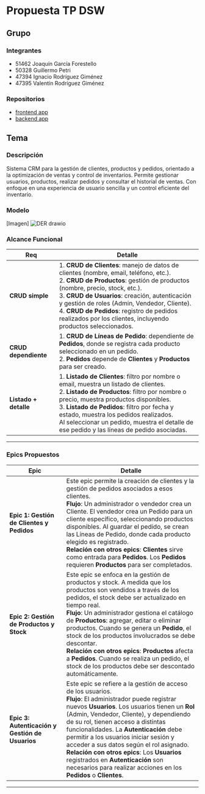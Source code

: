 # Propuesta TP DSW

## Grupo
### Integrantes
* 51462 Joaquín García Forestello
* 50328 Guillermo Petri
* 47394 Ignacio Rodríguez Giménez
* 47395 Valentín Rodríguez Giménez
  
### Repositorios
* [frontend app](https://github.com/ValentinR19/tp-dsw-frontend)
* [backend app](https://github.com/ValentinR19/tp-dsw-backend)

## Tema
### Descripción
Sistema CRM para la gestión de clientes, productos y pedidos, orientado a la optimización de ventas y control de inventarios. Permite gestionar usuarios, productos, realizar pedidos y consultar el historial de ventas. Con enfoque en una experiencia de usuario sencilla y un control eficiente del inventario.

### Modelo
[Imagen]
![DER drawio](https://github.com/user-attachments/assets/8ac67f66-4e0e-437e-86f0-a2696de95c74)

### Alcance Funcional

| **Req**             | **Detalle**                                                                                                                |
|---------------------|----------------------------------------------------------------------------------------------------------------------------|
| **CRUD simple**      | 1. **CRUD de Clientes**: manejo de datos de clientes (nombre, email, teléfono, etc.). <br> 2. **CRUD de Productos**: gestión de productos (nombre, precio, stock, etc.). <br> 3. **CRUD de Usuarios**: creación, autenticación y gestión de roles (Admin, Vendedor, Cliente). <br> 4. **CRUD de Pedidos**: registro de pedidos realizados por los clientes, incluyendo productos seleccionados. |
| **CRUD dependiente** | 1. **CRUD de Líneas de Pedido**: dependiente de **Pedidos**, donde se registra cada producto seleccionado en un pedido. <br> 2. **Pedidos** depende de **Clientes** y **Productos** para ser creado. |
| **Listado + detalle**| 1. **Listado de Clientes**: filtro por nombre o email, muestra un listado de clientes. <br> 2. **Listado de Productos**: filtro por nombre o precio, muestra productos disponibles. <br> 3. **Listado de Pedidos**: filtro por fecha y estado, muestra los pedidos realizados. <br> Al seleccionar un pedido, muestra el detalle de ese pedido y las líneas de pedido asociadas. |


---


### Epics Propuestos 

| **Epic**                          | **Detalle**                                                                                                                  |
|------------------------------------|------------------------------------------------------------------------------------------------------------------------------|
| **Epic 1: Gestión de Clientes y Pedidos** | Este epic permite la creación de clientes y la gestión de pedidos asociados a esos clientes. <br> **Flujo**: Un administrador o vendedor crea un Cliente. El vendedor crea un Pedido para un cliente específico, seleccionando productos disponibles. Al guardar el pedido, se crean las Líneas de Pedido, donde cada producto elegido es registrado. <br> **Relación con otros epics**: **Clientes** sirve como entrada para **Pedidos**. Los **Pedidos** requieren **Productos** para ser completados. |
| **Epic 2: Gestión de Productos y Stock**  | Este epic se enfoca en la gestión de productos y stock. A medida que los productos son vendidos a través de los pedidos, el stock debe ser actualizado en tiempo real. <br> **Flujo**: Un administrador gestiona el catálogo de **Productos**: agregar, editar o eliminar productos. Cuando se genera un **Pedido**, el stock de los productos involucrados se debe descontar. <br> **Relación con otros epics**: **Productos** afecta a **Pedidos**. Cuando se realiza un pedido, el stock de los productos debe ser descontado automáticamente. |
| **Epic 3: Autenticación y Gestión de Usuarios** | Este epic se refiere a la gestión de acceso de los usuarios. <br> **Flujo**: El administrador puede registrar nuevos **Usuarios**. Los usuarios tienen un **Rol** (Admin, Vendedor, Cliente), y dependiendo de su rol, tienen acceso a distintas funcionalidades. La **Autenticación** debe permitir a los usuarios iniciar sesión y acceder a sus datos según el rol asignado. <br> **Relación con otros epics**: Los **Usuarios** registrados en **Autenticación** son necesarios para realizar acciones en los **Pedidos** o **Clientes**. |

---
